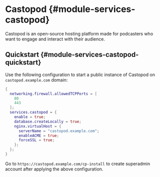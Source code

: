 # Castopod {#module-services-castopod}

Castopod is an open-source hosting platform made for podcasters who want to engage and interact with their audience.

## Quickstart {#module-services-castopod-quickstart}

Use the following configuration to start a public instance of Castopod on `castopod.example.com` domain:

```nix
{
  networking.firewall.allowedTCPPorts = [
    80
    443
  ];
  services.castopod = {
    enable = true;
    database.createLocally = true;
    nginx.virtualHost = {
      serverName = "castopod.example.com";
      enableACME = true;
      forceSSL = true;
    };
  };
}
```

Go to `https://castopod.example.com/cp-install` to create superadmin account after applying the above configuration.
